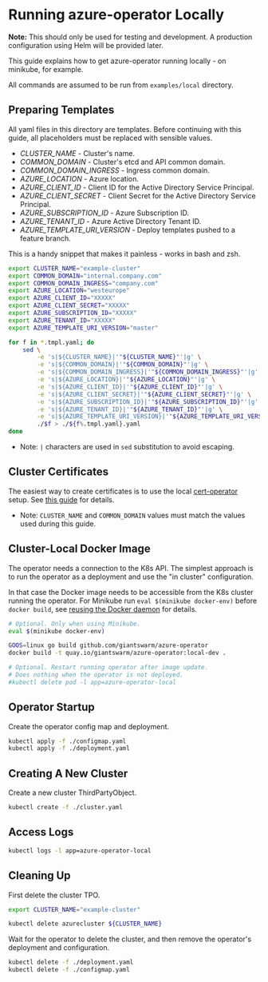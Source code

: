 # Running azure-operator Locally

**Note:** This should only be used for testing and development.
A production configuration using Helm will be provided later.

This guide explains how to get azure-operator running locally - on minikube, for
example. 

All commands are assumed to be run from `examples/local` directory.

## Preparing Templates

All yaml files in this directory are templates. Before continuing with this
guide, all placeholders must be replaced with sensible values.

- *CLUSTER_NAME* - Cluster's name.
- *COMMON_DOMAIN* - Cluster's etcd and API common domain.
- *COMMON_DOMAIN_INGRESS* - Ingress common domain.
- *AZURE_LOCATION* - Azure location.
- *AZURE_CLIENT_ID* - Client ID for the Active Directory Service Principal.
- *AZURE_CLIENT_SECRET* - Client Secret for the Active Directory Service Principal.
- *AZURE_SUBSCRIPTION_ID* - Azure Subscription ID.
- *AZURE_TENANT_ID* - Azure Active Directory Tenant ID.
- *AZURE_TEMPLATE_URI_VERSION* - Deploy templates pushed to a feature branch.

This is a handy snippet that makes it painless - works in bash and zsh.

```bash
export CLUSTER_NAME="example-cluster"
export COMMON_DOMAIN="internal.company.com"
export COMMON_DOMAIN_INGRESS="company.com"
export AZURE_LOCATION="westeurope"
export AZURE_CLIENT_ID="XXXXX"
export AZURE_CLIENT_SECRET="XXXXX"
export AZURE_SUBSCRIPTION_ID="XXXXX"
export AZURE_TENANT_ID="XXXXX"
export AZURE_TEMPLATE_URI_VERSION="master"

for f in *.tmpl.yaml; do
    sed \
        -e 's|${CLUSTER_NAME}|'"${CLUSTER_NAME}"'|g' \
        -e 's|${COMMON_DOMAIN}|'"${COMMON_DOMAIN}"'|g' \
        -e 's|${COMMON_DOMAIN_INGRESS}|'"${COMMON_DOMAIN_INGRESS}"'|g' \
        -e 's|${AZURE_LOCATION}|'"${AZURE_LOCATION}"'|g' \
        -e 's|${AZURE_CLIENT_ID}|'"${AZURE_CLIENT_ID}"'|g' \
        -e 's|${AZURE_CLIENT_SECRET}|'"${AZURE_CLIENT_SECRET}"'|g' \
        -e 's|${AZURE_SUBSCRIPTION_ID}|'"${AZURE_SUBSCRIPTION_ID}"'|g' \
        -e 's|${AZURE_TENANT_ID}|'"${AZURE_TENANT_ID}"'|g' \
        -e 's|${AZURE_TEMPLATE_URI_VERSION}|'"${AZURE_TEMPLATE_URI_VERSION}"'|g' \
        ./$f > ./${f%.tmpl.yaml}.yaml
done
```

- Note: `|` characters are used in `sed` substitution to avoid escaping.

## Cluster Certificates

The easiest way to create certificates is to use the local [cert-operator]
setup. See [this guide][cert-operator-local-setup] for details.

- Note: `CLUSTER_NAME` and `COMMON_DOMAIN` values must match the values used
  during this guide.

## Cluster-Local Docker Image

The operator needs a connection to the K8s API. The simplest approach is to run
the operator as a deployment and use the "in cluster" configuration.

In that case the Docker image needs to be accessible from the K8s cluster
running the operator. For Minikube run `eval $(minikube docker-env)` before
`docker build`, see [reusing the Docker daemon] for details.

[reusing the docker daemon]: https://github.com/kubernetes/minikube/blob/master/docs/reusing_the_docker_daemon.md 

```bash
# Optional. Only when using Minikube.
eval $(minikube docker-env)

GOOS=linux go build github.com/giantswarm/azure-operator
docker build -t quay.io/giantswarm/azure-operator:local-dev .

# Optional. Restart running operator after image update.
# Does nothing when the operator is not deployed.
#kubectl delete pod -l app=azure-operator-local
```

## Operator Startup

Create the operator config map and deployment.

```bash
kubectl apply -f ./configmap.yaml
kubectl apply -f ./deployment.yaml
```

## Creating A New Cluster

Create a new cluster ThirdPartyObject.

```bash
kubectl create -f ./cluster.yaml
```

## Access Logs

```bash
kubectl logs -l app=azure-operator-local
```

## Cleaning Up

First delete the cluster TPO.

```bash
export CLUSTER_NAME="example-cluster"

kubectl delete azurecluster ${CLUSTER_NAME}
```

Wait for the operator to delete the cluster, and then remove the operator's
deployment and configuration.

```bash
kubectl delete -f ./deployment.yaml
kubectl delete -f ./configmap.yaml
```

[cert-operator]: https://github.com/giantswarm/cert-operator
[cert-operator-local-setup]: https://github.com/giantswarm/cert-operator/tree/master/examples/local
